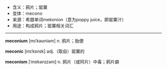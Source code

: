 - <span class="definition">含义：鸦片；罂粟</span>
- <span class="definition">变体：mecono</span>
- <span class="definition">来源：希腊单词mekonion（意为poppy juice，即罂粟汁）</span>
- <span class="definition">用途：构成鸦片；罂粟相关词汇</span>


---


<span class="vocabulary">**meconium**</span> [mɪˈkəʊniəm] n. 鸦片；胎便

<span class="vocabulary">**meconic**</span> [mɪˈkɒnɪk] adj.（取自）罂粟的

<span class="vocabulary">**meconism**</span> [ˈmekənɪzəm] n. 鸦片（或阿片）中毒；鸦片癖
